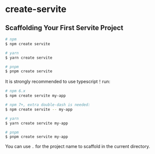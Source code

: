 # create-servite

## Scaffolding Your First Servite Project

```bash
# npm
$ npm create servite

# yarn
$ yarn create servite

# pnpm
$ pnpm create servite
```

It is strongly recommended to use typescript！run:

```bash
# npm 6.x
$ npm create servite my-app

# npm 7+, extra double-dash is needed:
$ npm create servite -- my-app

# yarn
$ yarn create servite my-app

# pnpm
$ pnpm create servite my-app
```

You can use `.` for the project name to scaffold in the current directory.
